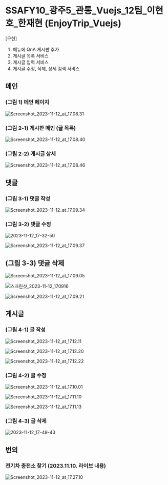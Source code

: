 # SSAFY10_광주5_관통_Vuejs_12팀_이현호_한재현 (EnjoyTrip_Vuejs)

[구현]
1) 메뉴에 QnA 게시판 추가
2) 게시글 목록 서비스
3) 게시글 입력 서비스
4) 게시글 수정, 삭제, 상세 검색 서비스

## 메인

### (그림 1) 메인 페이지
![Screenshot_2023-11-12_at_17.08.31](/uploads/a2ac48c0bce509d3f2437b43620e0e1f/Screenshot_2023-11-12_at_17.08.31.png)

### (그림 2-1) 게시판 메인 (글 목록)
![Screenshot_2023-11-12_at_17.08.40](/uploads/6a0c85af9de92b63a72c39152f9eea09/Screenshot_2023-11-12_at_17.08.40.png)

### (그림 2-2) 게시글 상세
![Screenshot_2023-11-12_at_17.08.46](/uploads/8fb31425a562b8d839eb4b575adaec77/Screenshot_2023-11-12_at_17.08.46.png)

## 댓글

### (그림 3-1) 댓글 작성
![Screenshot_2023-11-12_at_17.09.34](/uploads/9a56e1044f5e8fdf2917d56a46845c2d/Screenshot_2023-11-12_at_17.09.34.png)

### (그림 3-2) 댓글 수정
![2023-11-12_17-32-50](/uploads/9845dba6f072cfcdb39de22ab05e6449/2023-11-12_17-32-50.gif)

![Screenshot_2023-11-12_at_17.09.37](/uploads/818c79fe62db220f784e96d2cfdba50d/Screenshot_2023-11-12_at_17.09.37.png)

## (그림 3-3) 댓글 삭제
![Screenshot_2023-11-12_at_17.09.05](/uploads/f44bd55957b74bdbfca7f55c8e120c74/Screenshot_2023-11-12_at_17.09.05.png)

![스크린샷_2023-11-12_170916](/uploads/a7fe54df58b7fad8fad9cfb02b42ead4/스크린샷_2023-11-12_170916.png)

![Screenshot_2023-11-12_at_17.09.21](/uploads/27b828dc2cc7f81d10c6c7d9129e8df4/Screenshot_2023-11-12_at_17.09.21.png)

## 게시글

### (그림 4-1) 글 작성
![Screenshot_2023-11-12_at_17.12.11](/uploads/b3657457e2441ef52f7bca9de4837656/Screenshot_2023-11-12_at_17.12.11.png)

![Screenshot_2023-11-12_at_17.12.20](/uploads/f88f5114f442af84ad1e71a968c7b4be/Screenshot_2023-11-12_at_17.12.20.png)

![Screenshot_2023-11-12_at_17.12.22](/uploads/6d521350aee00f009608b8e413e89ee8/Screenshot_2023-11-12_at_17.12.22.png)

### (그림 4-2) 글 수정
![Screenshot_2023-11-12_at_17.10.01](/uploads/5d828071d6a4e677362e301899ad044c/Screenshot_2023-11-12_at_17.10.01.png)

![Screenshot_2023-11-12_at_17.11.10](/uploads/c929848fde624be970885f5c150c05be/Screenshot_2023-11-12_at_17.11.10.png)

![Screenshot_2023-11-12_at_17.11.13](/uploads/46361eb0b025eb56d4eff8ea634ed016/Screenshot_2023-11-12_at_17.11.13.png)

### (그림 4-3) 글 삭제
![2023-11-12_17-49-43](/uploads/7de427b783d307efa5a9460dca046976/2023-11-12_17-49-43.gif)

## 번외

### 전기차 충전소 찾기 (2023.11.10. 라이브 내용)
![Screenshot_2023-11-12_at_17.27.10](/uploads/5b2c08db055f3a25196f8c9dd09478be/Screenshot_2023-11-12_at_17.27.10.png)